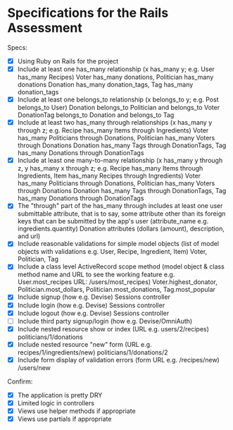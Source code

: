 # Specifications for the Rails Assessment

Specs:
- [x] Using Ruby on Rails for the project
- [x] Include at least one has_many relationship (x has_many y; e.g. User has_many Recipes)
      Voter has_many donations, Politician has_many donations
      Donation has_many donation_tags, Tag has_many donation_tags
- [x] Include at least one belongs_to relationship (x belongs_to y; e.g. Post belongs_to User)
      Donation belongs_to Politician and belongs_to Voter
      DonationTag belongs_to Donation and belongs_to Tag
- [x] Include at least two has_many through relationships (x has_many y through z; e.g. Recipe has_many Items through Ingredients)
      Voter has_many Politicians through Donations, Politician has_many Voters through Donations
      Donation has_many Tags through DonationTags, Tag has_many Donations through DonationTags
- [x] Include at least one many-to-many relationship (x has_many y through z, y has_many x through z; e.g. Recipe has_many Items through Ingredients, Item has_many Recipes through Ingredients)
      Voter has_many Politicians through Donations, Politician has_many Voters through Donations
      Donation has_many Tags through DonationTags, Tag has_many Donations through DonationTags
- [x] The "through" part of the has_many through includes at least one user submittable attribute, that is to say, some attribute other than its foreign keys that can be submitted by the app's user (attribute_name e.g. ingredients.quantity)
      Donation attributes (dollars (amount), description, and url)
- [x] Include reasonable validations for simple model objects (list of model objects with validations e.g. User, Recipe, Ingredient, Item)
  Voter, Politician, Tag
- [x] Include a class level ActiveRecord scope method (model object & class method name and URL to see the working feature e.g. User.most_recipes URL: /users/most_recipes)
      Voter.highest_donator, Politician.most_dollars, Politician.most_donations, Tag.most_popular
- [x] Include signup (how e.g. Devise)
      Sessions controller
- [x] Include login (how e.g. Devise)
      Sessions controller
- [x] Include logout (how e.g. Devise)
      Sessions controller
- [ ] Include third party signup/login (how e.g. Devise/OmniAuth)
- [x] Include nested resource show or index (URL e.g. users/2/recipes)
      politicians/1/donations
- [x] Include nested resource "new" form (URL e.g. recipes/1/ingredients/new)
      politicians/1/donations/2
- [x] Include form display of validation errors (form URL e.g. /recipes/new)
      /users/new

Confirm:
- [x] The application is pretty DRY
- [x] Limited logic in controllers
- [x] Views use helper methods if appropriate
- [x] Views use partials if appropriate
